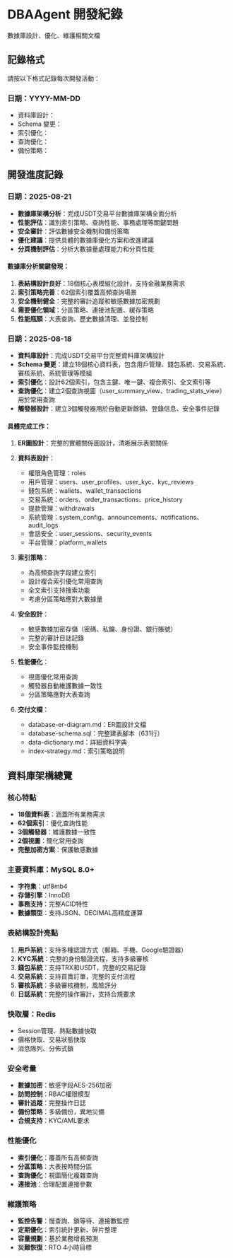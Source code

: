 # DBAAgent 開發紀錄

數據庫設計、優化、維護相關文檔

## 記錄格式
請按以下格式記錄每次開發活動：

### 日期：YYYY-MM-DD
- 資料庫設計：
- Schema 變更：
- 索引優化：
- 查詢優化：
- 備份策略：

## 開發進度記錄

### 日期：2025-08-21
- **數據庫架構分析**：完成USDT交易平台數據庫架構全面分析
- **性能評估**：識別索引策略、查詢性能、事務處理等關鍵問題
- **安全審計**：評估數據安全機制和備份策略
- **優化建議**：提供具體的數據庫優化方案和改進建議
- **分頁機制評估**：分析大數據量處理能力和分頁性能

#### 數據庫分析關鍵發現：
1. **表結構設計良好**：18個核心表模組化設計，支持金融業務需求
2. **索引策略完善**：62個索引覆蓋高頻查詢場景
3. **安全機制健全**：完整的審計追蹤和敏感數據加密規劃
4. **需要優化領域**：分區策略、連接池配置、緩存策略
5. **性能瓶頸**：大表查詢、歷史數據清理、並發控制

### 日期：2025-08-18
- **資料庫設計**：完成USDT交易平台完整資料庫架構設計
- **Schema 變更**：建立18個核心資料表，包含用戶管理、錢包系統、交易系統、審核系統、系統管理等模組
- **索引優化**：設計62個索引，包含主鍵、唯一鍵、複合索引、全文索引等
- **查詢優化**：建立2個查詢視圖（user_summary_view、trading_stats_view）用於常用查詢
- **觸發器設計**：建立3個觸發器用於自動更新餘額、登錄信息、安全事件記錄

#### 具體完成工作：
1. **ER圖設計**：完整的實體關係圖設計，清晰展示表間關係
2. **資料表設計**：
   - 權限角色管理：roles
   - 用戶管理：users、user_profiles、user_kyc、kyc_reviews
   - 錢包系統：wallets、wallet_transactions
   - 交易系統：orders、order_transactions、price_history
   - 提款管理：withdrawals
   - 系統管理：system_config、announcements、notifications、audit_logs
   - 會話安全：user_sessions、security_events
   - 平台管理：platform_wallets

3. **索引策略**：
   - 為高頻查詢字段建立索引
   - 設計複合索引優化常用查詢
   - 全文索引支持搜索功能
   - 考慮分區策略應對大數據量

4. **安全設計**：
   - 敏感數據加密存儲（密碼、私鑰、身份證、銀行賬號）
   - 完整的審計日誌記錄
   - 安全事件監控機制

5. **性能優化**：
   - 視圖優化常用查詢
   - 觸發器自動維護數據一致性
   - 分區策略應對大表查詢

6. **交付文檔**：
   - database-er-diagram.md：ER圖設計文檔
   - database-schema.sql：完整建表腳本（631行）
   - data-dictionary.md：詳細資料字典
   - index-strategy.md：索引策略說明

## 資料庫架構總覽

### 核心特點
- **18個資料表**：涵蓋所有業務需求
- **62個索引**：優化查詢性能
- **3個觸發器**：維護數據一致性
- **2個視圖**：簡化常用查詢
- **完整加密方案**：保護敏感數據

### 主要資料庫：MySQL 8.0+
- **字符集**：utf8mb4
- **存儲引擎**：InnoDB
- **事務支持**：完整ACID特性
- **數據類型**：支持JSON、DECIMAL高精度運算

### 表結構設計亮點
1. **用戶系統**：支持多種認證方式（郵箱、手機、Google驗證器）
2. **KYC系統**：完整的身份驗證流程，支持多級審核
3. **錢包系統**：支持TRX和USDT，完整的交易記錄
4. **交易系統**：支持買賣訂單，完整的支付流程
5. **審核系統**：多級審核機制，風險評分
6. **日誌系統**：完整的操作審計，支持合規要求

### 快取層：Redis
- Session管理、熱點數據快取
- 價格快取、交易狀態快取
- 消息隊列、分佈式鎖

### 安全考量
- **數據加密**：敏感字段AES-256加密
- **訪問控制**：RBAC權限模型
- **審計追蹤**：完整操作日誌
- **備份策略**：多級備份，異地災備
- **合規支持**：KYC/AML要求

### 性能優化
- **索引優化**：覆蓋所有高頻查詢
- **分區策略**：大表按時間分區
- **查詢優化**：視圖簡化複雜查詢
- **連接池**：合理配置連接參數

### 維護策略
- **監控告警**：慢查詢、鎖等待、連接數監控
- **定期優化**：索引統計更新、碎片整理
- **容量規劃**：基於業務增長預測
- **災難恢復**：RTO 4小時目標